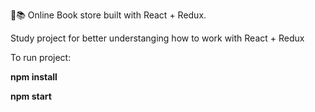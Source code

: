 🛒📚 Online Book store built with React + Redux.

Study project for better understanging how to work with React + Redux

To run project:

**npm install**

**npm start**

